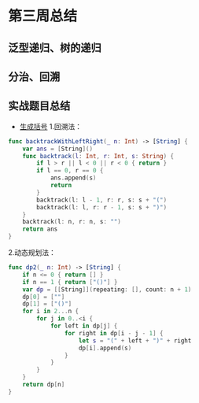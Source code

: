 # 第三周总结

## 泛型递归、树的递归




## 分治、回溯





## 实战题目总结

* [生成括号](https://leetcode-cn.com/problems/generate-parentheses/#/description)
1.回溯法：
``` swift
func backtrackWithLeftRight(_ n: Int) -> [String] {
    var ans = [String]()
    func backtrack(l: Int, r: Int, s: String) {
        if l > r || l < 0 || r < 0 { return }
        if l == 0, r == 0 {
            ans.append(s)
            return
        }
        backtrack(l: l - 1, r: r, s: s + "(")
        backtrack(l: l, r: r - 1, s: s + ")")
    }
    backtrack(l: n, r: n, s: "")
    return ans
}
```

2.动态规划法：
``` swift
func dp2(_ n: Int) -> [String] {
    if n <= 0 { return [] }
    if n == 1 { return ["()"] }
    var dp = [[String]](repeating: [], count: n + 1)
    dp[0] = [""]
    dp[1] = ["()"]
    for i in 2...n {
        for j in 0..<i {
            for left in dp[j] {
                for right in dp[i - j - 1] {
                    let s = "(" + left + ")" + right
                    dp[i].append(s)
                }
            }
        }
    }
    return dp[n]
}
```


